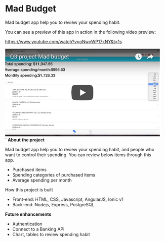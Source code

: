 # Mad Budget

Mad budget app help you to review your spending habit.

You can see a preview of this app in action in the following video preview:

https://www.youtube.com/watch?v=oNwvWP17kNY&t=1s

[![Watch the video](images/Mad_budget.png)](https://www.youtube.com/watch?v=oNwvWP17kNY&t=1s)
`
**About the project**

Mad budget app help you to review your spending habit, and people who want to control their spending. You can review below items through this app.

- Purchased items
- Spending categories of purchased items
- Average spending per month

How this project is built
 - Front-end: HTML, CSS, Javascript, AngularJS, Ionic v1
 - Back-end: Nodejs, Express, PostgreSQL


**Future enhancements**
- Authentication
- Connect to a Banking API
- Chart, tables to review spending habit
